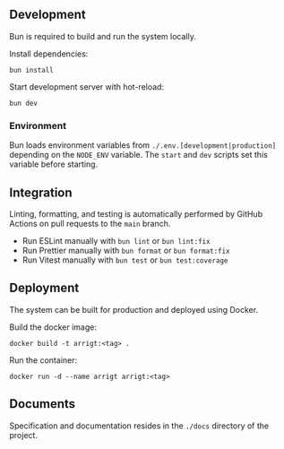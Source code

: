 ## Development

Bun is required to build and run the system locally.

Install dependencies:

```shell
bun install
```

Start development server with hot-reload:

```shell
bun dev
```

### Environment

Bun loads environment variables from `./.env.[development|production]` depending on the `NODE_ENV` variable. The `start`
and `dev` scripts set this variable before starting.

## Integration

Linting, formatting, and testing is automatically performed by GitHub Actions on pull requests to the `main` branch.

- Run ESLint manually with `bun lint` or `bun lint:fix`
- Run Prettier manually with `bun format` or `bun format:fix`
- Run Vitest manually with `bun test` or `bun test:coverage`

## Deployment

The system can be built for production and deployed using Docker.

Build the docker image:

```shell
docker build -t arrigt:<tag> .
```

Run the container:

```shell
docker run -d --name arrigt arrigt:<tag>
```

## Documents

Specification and documentation resides in the `./docs` directory of the project.
